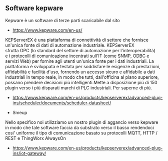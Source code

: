## Software kepware

Kepware è un software di terze parti scaricabile dal sito
* https://www.kepware.com/en-us/

KEPServerEX è una piattaforma di connettività di settore che fornisce un'unica fonte di dati di automazione industriale. KEPServerEX sfrutta OPC (lo standard del settore di automazione per l'interoperabilità) e i protocolli di comunicazione incentrati sull'IT (come SNMP, ODBC e servizi Web) per fornire agli utenti un'unica fonte per i dati industriali. La piattaforma è sviluppata e testata per soddisfare le esigenze di prestazioni, affidabilità e facilità d'uso, fornendo un accesso sicuro e affidabile a dati industriali in tempo reale, in modo che tutti, dall'officina al piano superiore, possano prendere decisioni più intelligenti.Mette a disposizione più di 150 plugin verso i più disparati marchi di PLC industriali.
Per saperne di più.
* https://www.kepware.com/en-us/products/kepserverex/advanced-plug-ins/scheduler/documents/scheduler-datasheet/

* Smeup

Nello specifico noi utilizziamo un nostro plugin di aggancio verso kepware in modo che tale software faccia da substrato verso il basso rendendoci cosi' uniforme il tipo di comunicazione
basato su protocolli MQTT, HTTP / REST e ThingWorx AlwaysOn

* https://www.kepware.com/en-us/products/kepserverex/advanced-plug-ins/iot-gateway/



